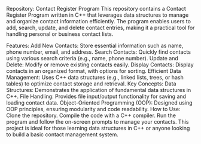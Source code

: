 Repository: Contact Register Program
This repository contains a Contact Register Program written in C++ that leverages data structures to manage and organize contact information efficiently. The program enables users to add, search, update, and delete contact entries, making it a practical tool for handling personal or business contact lists.

Features:
Add New Contacts: Store essential information such as name, phone number, email, and address.
Search Contacts: Quickly find contacts using various search criteria (e.g., name, phone number).
Update and Delete: Modify or remove existing contacts easily.
Display Contacts: Display contacts in an organized format, with options for sorting.
Efficient Data Management: Uses C++ data structures (e.g., linked lists, trees, or hash tables) to optimize contact storage and retrieval.
Key Concepts:
Data Structures: Demonstrates the application of fundamental data structures in C++.
File Handling: Provides file input/output functionality for saving and loading contact data.
Object-Oriented Programming (OOP): Designed using OOP principles, ensuring modularity and code readability.
How to Use:
Clone the repository.
Compile the code with a C++ compiler.
Run the program and follow the on-screen prompts to manage your contacts.
This project is ideal for those learning data structures in C++ or anyone looking to build a basic contact management system.
